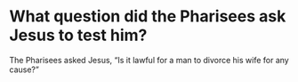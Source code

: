 # What question did the Pharisees ask Jesus to test him?

The Pharisees asked Jesus, “Is it lawful for a man to divorce his wife for any cause?”
